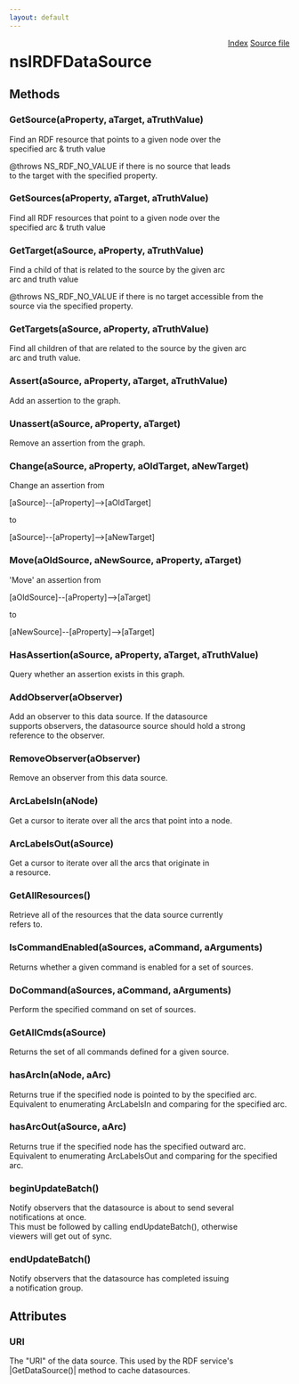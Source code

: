 ```yaml
---
layout: default
---
```

<div class='links' style='float:right'><a href="../index.html">Index</a>
<a href="http://dxr.mozilla.org/mozilla-central/source/rdf/base/nsIRDFDataSource.idl">Source file</a>
</div>

# nsIRDFDataSource #

## Methods ##

### GetSource(aProperty, aTarget, aTruthValue) ###
 Find an RDF resource that points to a given node over the  
specified arc & truth value  
  
@throws NS_RDF_NO_VALUE if there is no source that leads  
to the target with the specified property.  
  

### GetSources(aProperty, aTarget, aTruthValue) ###
  
Find all RDF resources that point to a given node over the  
specified arc & truth value  
  

### GetTarget(aSource, aProperty, aTruthValue) ###
  
Find a child of that is related to the source by the given arc  
arc and truth value  
  
@throws NS_RDF_NO_VALUE if there is no target accessible from the  
source via the specified property.  
  

### GetTargets(aSource, aProperty, aTruthValue) ###
  
Find all children of that are related to the source by the given arc  
arc and truth value.  
  

### Assert(aSource, aProperty, aTarget, aTruthValue) ###
  
Add an assertion to the graph.  
  

### Unassert(aSource, aProperty, aTarget) ###
  
Remove an assertion from the graph.  
  

### Change(aSource, aProperty, aOldTarget, aNewTarget) ###
  
Change an assertion from  
  
  [aSource]--[aProperty]-->[aOldTarget]  
  
to  
  
  [aSource]--[aProperty]-->[aNewTarget]  
  

### Move(aOldSource, aNewSource, aProperty, aTarget) ###
  
'Move' an assertion from  
  
  [aOldSource]--[aProperty]-->[aTarget]  
  
to  
  
  [aNewSource]--[aProperty]-->[aTarget]  
  

### HasAssertion(aSource, aProperty, aTarget, aTruthValue) ###
  
Query whether an assertion exists in this graph.  
  

### AddObserver(aObserver) ###
  
Add an observer to this data source. If the datasource  
supports observers, the datasource source should hold a strong  
reference to the observer.  
  

### RemoveObserver(aObserver) ###
  
Remove an observer from this data source.  
  

### ArcLabelsIn(aNode) ###
  
Get a cursor to iterate over all the arcs that point into a node.  
  

### ArcLabelsOut(aSource) ###
  
Get a cursor to iterate over all the arcs that originate in  
a resource.  
  

### GetAllResources() ###
  
Retrieve all of the resources that the data source currently  
refers to.  
  

### IsCommandEnabled(aSources, aCommand, aArguments) ###
  
Returns whether a given command is enabled for a set of sources.   
  

### DoCommand(aSources, aCommand, aArguments) ###
  
Perform the specified command on set of sources.  
  

### GetAllCmds(aSource) ###
  
Returns the set of all commands defined for a given source.  
  

### hasArcIn(aNode, aArc) ###
  
Returns true if the specified node is pointed to by the specified arc.  
Equivalent to enumerating ArcLabelsIn and comparing for the specified arc.  
  

### hasArcOut(aSource, aArc) ###
  
Returns true if the specified node has the specified outward arc.  
Equivalent to enumerating ArcLabelsOut and comparing for the specified arc.  
  

### beginUpdateBatch() ###
  
Notify observers that the datasource is about to send several  
notifications at once.  
This must be followed by calling endUpdateBatch(), otherwise  
viewers will get out of sync.  
  

### endUpdateBatch() ###
  
Notify observers that the datasource has completed issuing  
a notification group.  
  

## Attributes ##

### URI ###
 The "URI" of the data source. This used by the RDF service's  
|GetDataSource()| method to cache datasources.  
  
